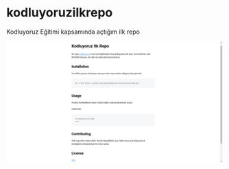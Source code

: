 # kodluyoruzilkrepo
Kodluyoruz Eğitimi kapsamında açtığım ilk repo

![Image](https://raw.githubusercontent.com/Kodluyoruz/taskforce/main/git/odev1/figures/markdown.png)
